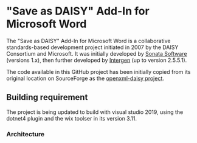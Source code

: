 # "Save as DAISY" Add-In for Microsoft Word

The "Save as DAISY" Add-In for Microsoft Word is a collaborative standards-based development project initiated in 2007 by the DAISY Consortium and Microsoft.
It was initially developed by [Sonata Software](http://www.sonata-software.com/) (versions 1.x), then further developed by [Intergen](http://intergen.co.nz/) (up to version 2.5.5.1).

The code available in this GitHub project has been initially copied from its original location on SourceForge as the [openxml-daisy project](http://sourceforge.net/projects/openxml-daisy/).

## Building requirement

The project is being updated to build with visual studio 2019, using the dotnet4 plugin and the wix toolser in its version 3.11.

### Architecture

